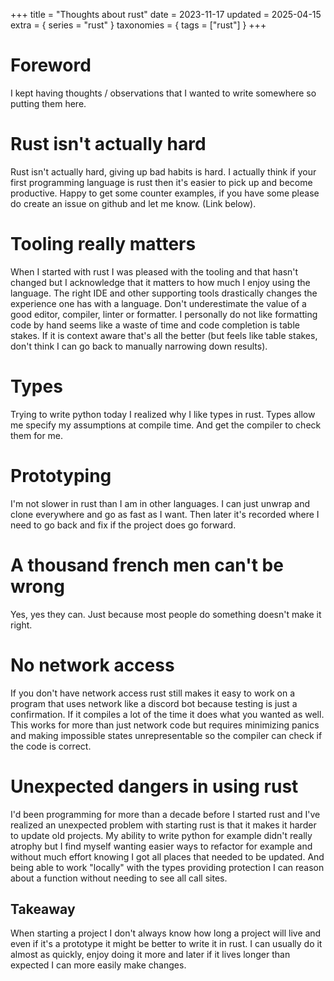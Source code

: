 +++
title = "Thoughts about rust"
date = 2023-11-17
updated = 2025-04-15
extra = { series = "rust" }
taxonomies = { tags = ["rust"] }
+++

# Foreword

I kept having thoughts / observations that I wanted to write somewhere so putting them here.

# Rust isn't actually hard

Rust isn't actually hard, giving up bad habits is hard.
I actually think if your first programming language is rust then it's easier to pick up and become productive.
Happy to get some counter examples, if you have some please do create an issue on github and let me know. (Link below).

# Tooling really matters

When I started with rust I was pleased with the tooling and that hasn't changed but I acknowledge that it matters to how much I enjoy using the language.
The right IDE and other supporting tools drastically changes the experience one has with a language.
Don't underestimate the value of a good editor, compiler, linter or formatter.
I personally do not like formatting code by hand seems like a waste of time and code completion is table stakes.
If it is context aware that's all the better (but feels like table stakes, don't think I can go back to manually narrowing down results).

# Types

Trying to write python today I realized why I like types in rust.
Types allow me specify my assumptions at compile time.
And get the compiler to check them for me.

# Prototyping

I'm not slower in rust than I am in other languages.
I can just unwrap and clone everywhere and go as fast as I want.
Then later it's recorded where I need to go back and fix if the project does go forward.

# A thousand french men can't be wrong

Yes, yes they can.
Just because most people do something doesn't make it right.

# No network access

If you don't have network access rust still makes it easy to work on a program that uses network like a discord bot because testing is just a confirmation.
If it compiles a lot of the time it does what you wanted as well.
This works for more than just network code but requires minimizing panics and making impossible states unrepresentable so the compiler can check if the code is correct.

# Unexpected dangers in using rust

I'd been programming for more than a decade before I started rust and I've realized an unexpected problem with starting rust is that it makes it harder to update old projects.
My ability to write python for example didn't really atrophy but I find myself wanting easier ways to refactor for example and without much effort knowing I got all places that needed to be updated.
And being able to work "locally" with the types providing protection I can reason about a function without needing to see all call sites.

## Takeaway

When starting a project I don't always know how long a project will live and even if it's a prototype it might be better to write it in rust.
I can usually do it almost as quickly, enjoy doing it more and later if it lives longer than expected I can more easily make changes.
